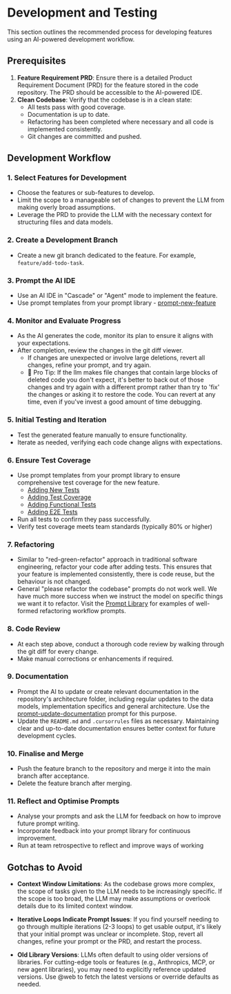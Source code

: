 # Development and Testing

This section outlines the recommended process for developing features using an AI-powered development workflow. 

## Prerequisites

1. **Feature Requirement PRD**: Ensure there is a detailed Product Requirement Document (PRD) for the feature stored in the code repository. The PRD should be accessible to the AI-powered IDE.
2. **Clean Codebase**: Verify that the codebase is in a clean state:
    - All tests pass with good coverage.
    - Documentation is up to date.
    - Refactoring has been completed where necessary and all code is implemented consistently.
    - Git changes are committed and pushed.

## Development Workflow

### 1. Select Features for Development

- Choose the features or sub-features to develop.
- Limit the scope to a manageable set of changes to prevent the LLM from making overly broad assumptions.
- Leverage the PRD to provide the LLM with the necessary context for structuring files and data models.

### 2. Create a Development Branch

- Create a new git branch dedicated to the feature. For example, `feature/add-todo-task`.

### 3. Prompt the AI IDE

- Use an AI IDE in "Cascade" or "Agent" mode to implement the feature.
- Use prompt templates from your prompt library - [prompt-new-feature](../prompt-library/prompt-new-feature.md)
### 4. Monitor and Evaluate Progress

- As the AI generates the code, monitor its plan to ensure it aligns with your expectations.
- After completion, review the changes in the git diff viewer.
    - If changes are unexpected or involve large deletions, revert all changes, refine your prompt, and try again.
    - 🚀 Pro Tip: If the llm makes file changes that contain large blocks of deleted code you don't expect, it's better to back out of those changes and try again with a different prompt rather than try to 'fix' the changes or asking it to restore the code. You can revert at any time, even if you've invest a good amount of time debugging.

### 5. Initial Testing and Iteration

- Test the generated feature manually to ensure functionality.
- Iterate as needed, verifying each code change aligns with expectations.

### 6. Ensure Test Coverage

- Use prompt templates from your prompt library to ensure comprehensive test coverage for the new feature.
  - [Adding New Tests](../prompt-library/testing/prompt-add-new-test.md)
  - [Adding Test Coverage](../prompt-library/testing/prompt-add-test-coverage.md)
  - [Adding Functional Tests](../prompt-library/testing/prompt-add-functional-test.md)
  - [Adding E2E Tests](../prompt-library/testing/prompt-add-e2e-test.md)
- Run all tests to confirm they pass successfully.
- Verify test coverage meets team standards (typically 80% or higher)

### 7. Refactoring

- Similar to "red-green-refactor" approach in traditional software engineering, refactor your code after adding tests. This ensures that your feature is implemented consistently, there is code reuse, but the behaviour is not changed.
- General "please refactor the codebase" prompts do not work well. We have much more success when we instruct the model on specific things we want it to refactor. Visit the [Prompt Library](../prompt-library/README.md) for examples of well-formed refactoring workflow prompts.

### 8. Code Review

- At each step above, conduct a thorough code review by walking through the git diff for every change.
- Make manual corrections or enhancements if required.

### 9. Documentation

- Prompt the AI to update or create relevant documentation in the repository's architecture folder, including regular updates to the data models, implementation specifics and general architecture. Use the [prompt-update-documentation](../prompt-library/prompt-update-documentation.md) prompt for this purpose.
- Update the `README.md` and `.cursorrules` files as necessary. Maintaining clear and up-to-date documentation ensures better context for future development cycles.

### 10. Finalise and Merge

- Push the feature branch to the repository and merge it into the main branch after acceptance.
- Delete the feature branch after merging.

### 11. Reflect and Optimise Prompts

- Analyse your prompts and ask the LLM for feedback on how to improve future prompt writing.
- Incorporate feedback into your prompt library for continuous improvement.
- Run at team retrospective to reflect and improve ways of working

## Gotchas to Avoid

- **Context Window Limitations**: As the codebase grows more complex, the scope of tasks given to the LLM needs to be increasingly specific. If the scope is too broad, the LLM may make assumptions or overlook details due to its limited context window.
    
- **Iterative Loops Indicate Prompt Issues**: If you find yourself needing to go through multiple iterations (2-3 loops) to get usable output, it's likely that your initial prompt was unclear or incomplete. Stop, revert all changes, refine your prompt or the PRD, and restart the process.
    
- **Old Library Versions**: LLMs often default to using older versions of libraries. For cutting-edge tools or features (e.g., Anthropics, MCP, or new agent libraries), you may need to explicitly reference updated versions. Use @web to fetch the latest versions or override defaults as needed.